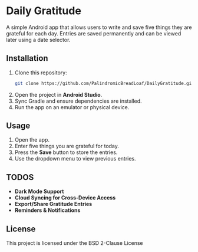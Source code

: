 # Daily Gratitude

A simple Android app that allows users to write and save five things they are grateful for each day. Entries are saved permanently and can be viewed later using a date selector.

## Installation
1. Clone this repository:
   ```sh
   git clone https://github.com/PalindromicBreadLoaf/DailyGratitude.git
   ```
2. Open the project in **Android Studio**.
3. Sync Gradle and ensure dependencies are installed.
4. Run the app on an emulator or physical device.

## Usage
1. Open the app.
2. Enter five things you are grateful for today.
3. Press the **Save** button to store the entries.
4. Use the dropdown menu to view previous entries.

## TODOS
- **Dark Mode Support**
- **Cloud Syncing for Cross-Device Access**
- **Export/Share Gratitude Entries**
- **Reminders & Notifications**

## License
This project is licensed under the BSD 2-Clause License
